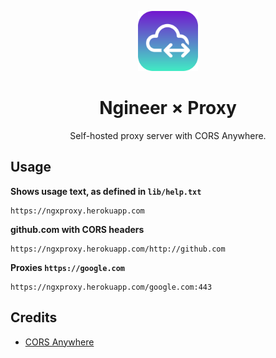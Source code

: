 <p align="center">
  <img src=".github/assets/icon.svg" width="96" />
</p>

<h1 align="center">Ngineer × Proxy</h1>

<p align="center">Self-hosted proxy server with CORS Anywhere.</p>

## Usage

**Shows usage text, as defined in `lib/help.txt`**

```
https://ngxproxy.herokuapp.com
```

**github.com with CORS headers**

```
https://ngxproxy.herokuapp.com/http://github.com
```

**Proxies `https://google.com`**

```
https://ngxproxy.herokuapp.com/google.com:443
```

## Credits

- [CORS Anywhere](https://github.com/Rob--W/cors-anywhere)
